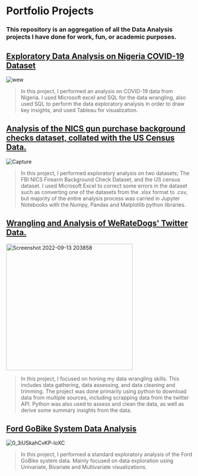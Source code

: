 # Portfolio Projects
###  This repository is an aggregation of all the Data Analysis projects I have done for work, fun, or academic purposes.


## [Exploratory Data Analysis on Nigeria COVID-19 Dataset](https://github.com/jjjeorgee/Nigeria_Covid_Stats_Analysis)
![wew](https://user-images.githubusercontent.com/98137996/191382921-9a721f81-7f38-4e1a-b876-c60c12374b3c.png)
> In this project, I performed an analysis on COVID-19 data from Nigeria. I used Microsoft excel and SQL
> for the data wrangling, also used SQL to perform the data exploratory analysis in order to draw key insights, and used Tableau for visualization.


## [Analysis of the NICS gun purchase background checks dataset, collated with the US Census Data.](https://nbviewer.org/github/jjjeorgee/ALX-T/blob/c2fd28f02883cac6f9e3d5a6070ca6e465dad1fa/Project%2001%20-%20Data%20Analysis%20Process/NCIS%20background%20checks%20data%20analysis%20collated%20with%20US%20census%20data%20.ipynb)
![Capture](https://user-images.githubusercontent.com/98137996/189981074-642a9d25-3487-46c7-a996-27a920527bfe.png)
> In this project, I performed exploratory analysis on two datasets; The FBI NICS Firearm Background Check Dataset, and the US census dataset. I used Microsoft Excel to correct some errors in the dataset such as converting one of the datasets from the .xlsx format to .csv, but majority of the entire analysis process was carried in Jupyter Notebooks with the Numpy, Pandas and Matplotlib python libraries.


## [Wrangling and Analysis of WeRateDogs' Twitter Data.](https://nbviewer.org/github/jjjeorgee/ALX-T/blob/c2fd28f02883cac6f9e3d5a6070ca6e465dad1fa/Project%2002%20-%20Data%20Wrangling/wrangle_act.ipynb)
<img width="341" alt="Screenshot 2022-09-13 203858" src="https://user-images.githubusercontent.com/98137996/189994131-5bd82b61-4fc1-4722-8234-8c46a7f645c6.png">

> In this project, I focused on honing my data wrangling skills. This includes data gathering, data assessing, and data cleaning and trimming. The project was done primarily using python to download data from multiple sources, including scrapping data from the twitter API. Python was also used to assess and clean the data, as well as derive some summary insights from the data. 

## [Ford GoBike System Data Analysis](https://nbviewer.ipython.org/github/jjjeorgee/ALX-T/blob/main/Project%2003%20-%20Data%20Visualization/Part_1_exploration.ipynb)
![0_3iUSkahCvKP-loXC](https://user-images.githubusercontent.com/98137996/191382317-ff6afef0-8d19-41d7-9634-a48b8ae08d95.jpg)

> In this project, I performed a standard exploratory analysis of the Ford GoBike system data. Mainly focused on data exploration using Univariate, Bivariate and Multivariate visualizations.

